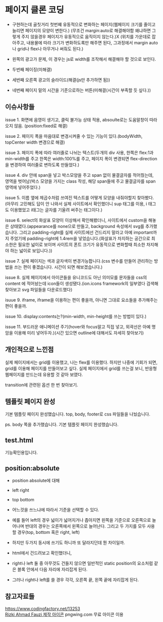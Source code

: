 # 페이지 클론 코딩

- 구현하는데 골칫거리 첫번쨰 유동적으로 변화하는 페이지(웹페이지 크기를 줄이고 늘리면 페이지의 모양이 변한다.) (무조건 margin:auto로 해결해야함 왜냐하면 그렇게 주지 않을경우 페이지가 유동적으로 움직이지 않는다.)X
(위치를 가운데로 잡아주고, 내용물에 따라 크기가 변화하도록만 해주면 된다, 그과정에서 margin auto나 grid나 flex나 아무거나 써줘도 된다.)
- 왼쪽의 광고가 문제, 이 경우는 js로 width를 조작해서 해결해야 할 것으로 보인다.

- 두번째 페이징(미해결)
- 세번째 오른쪽 광고의 슬라이드(해결(js만 추가하면 됨))
- 네번째 페이지 밑의 시간을 기준으로하는 버튼(미해결(시간이 부족할 듯 싶다.))


## 이슈사항들

issue 1. 화면에 음영이 생기고, 클릭 불가능 상태 적용, absoulte로는 도움말창이 따라오지 않음.  (position:fixed로 해결)  

issue 2. 페이지 폭을 마음대로 변경시켜줄 수 있는 기능이 있다.(bodyWidth, topCenter width 변경으로 해결)  

issue 3. 페이지 폭에 따라 여러줄로 나뉘는 텍스트(두개의 div 사용, 한쪽은 flex:1과 min-width를 주고 한쪽은 width:100%를 주고, 페이지 폭이 변경되면 flex-direction을 변경하여 여러줄로 변하도록 만들었다.)  

issue 4. div 안에 span을 넣고 박스모양을 주고 span 없이 물결글자를 적어줬는데, 영역을 벗어남(박스 모양을 가지는 class 작성, 해당 span들에 주고 물결글자를 span 영역에 넣어주었다.)  

issue 5. 이름 옆에 제곱수처럼 쓰여진 텍스트를 어떻게 모양을 내줘야할지 찾아봤다.(아무리 고민해도 답이 안 나와서 실제 사이트에서 확인했더니 sup 태그를 이용, i 태그도 이용했었고 i태그는 글자를 기울려 써주는 태그이다.)  

issue 6. select의 화살표 모양이 이상해서 확인해봤더니, 사이트에서 custom을 해놓은 상태였다.(appearance를 none으로 만들고, background 속성에서 svg를 추가했습니다. 그리고 padding-right를 실제 사이트에선 건드리지 말라고 아예 important까지 주었기에 padding-right에 1.4rem을 넣었습니다.(화살표가 차지하는 공간으로 최소한은 필요한 넓이로 보이며 사이트의 폰트 크기가 유동적으로 변화할때 최소한 차지해야 하는 넓이로 보입니다.))  

issue 7. 실제 페이지는 색과 글자색이 변경가능합니다.(css 변수를 만들어 관리하는 방법을 쓰는 편이 좋겠습니다. 시간이 되면 해보겠습니다.)  

issue 8. 실제 페이지에서 아이콘들을 유니코드도 아닌 의미모를 문자들을 css의 content 에 적어놨는데 icon들이 생성됐다.(ion.icons framework의 일부였다 검색해 찾아보고 svg 파일들을 다운로드했다)  

isuue 9. iframe, iframe을 이용하는 편이 좋을까, 아니면 그대로 요소들을 추가해주는 편이 좋을까.  

issue 10. display:contents는?(min-width, min-height를 쓰는 방법이 있다.)  

issue 11. 부드러운 애니메이션 주기(hover와 focus말고 직접 넣고, 외곽선은 아예 명암을 이용해 미리 넣어두자.)(시간 있으면 outline에 대해서도 자세히 찾아보기)

## 개인적으로 느낀점

실제 페이지에서는 grid를 이용했고, 나는 flex를 이용했다. 하지만 나중에 기회가 되면, grid를 이용해 페이지를 만들어보고 싶다. 실제 페이지에서 grid를 쓰는걸 보니, 반응형 웹페이지를 만드는데 유용할 것 같아 보였다.

transition에 관련된 옵션 한 번 찾아보기.

## 템플릿 페이지 완성

기본 템플릿 페이지 완성했습니다.
top, body, footer로 css 파일들을 나눴습니다.

ps. body 쪽을 추가했습니다. 기본 템플릿 페이지 완성했습니다.

## test.html

기능확인용입니다.

## position:absolute

- position absolute에 대해
- left right
- top bottom
- 어느것을 쓰느냐에 따라서 기준을 선택할 수 있다.
- 예를 들어 left의 경우 넓이가 넓어지거나 좁아지면 왼쪽을 기준으로 오른쪽으로 늘어나며 반대의 경우는 오른쪽에서 왼쪽으로 늘어난다. 그리고 두 가지를 모두 사용할 경우(top, bottom 혹은 right, left)

- 하지만 두가지 동시에 쓰기도 하니까 또 달라지던데 뭔 차이일까.
- html에서 건드려보고 확인했더니,
- right나 left 둘 중 아무것도 건들지 않으면 일반적인 static position의 요소처럼 같은 블록 안에서 다음 자리에 자리잡게 된다.  
- 그러나 right나 left를 쓸 경우 각각, 오른쪽 끝, 왼쪽 끝에 자리잡게 된다.  

## 참고자료들
https://www.codingfactory.net/13253  
<a href="https://kr.freepik.com/search#uuid=ea518db0-4f1f-452f-a1f9-b80d6a722ee9">Rizki Ahmad Fauzi 제작 아이콘</a>
pngwing.com 무료 아이콘 이용
